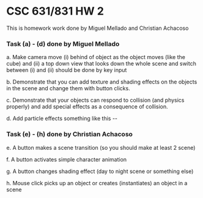 # CSC 631/831 HW 2
This is homework work done by Miguel Mellado and Christian Achacoso

### Task (a) - (d) done by Miguel Mellado 
a. Make camera move (i) behind of object as the object moves (like the cube) and (ii) a top
down view that looks down the whole scene and switch between (i) and (ii) should be
done by key input

b. Demonstrate that you can add texture and shading effects on the objects in the scene
and change them with button clicks.

c. Demonstrate that your objects can respond to collision (and physics properly) and add
special effects as a consequence of collision.

d. Add particle effects something like this --

### Task (e) - (h) done by Christian Achacoso
e. A button makes a scene transition (so you should make at least 2 scene)

f. A button activates simple character animation

g. A button changes shading effect (day to night scene or something else)

h. Mouse click picks up an object or creates (instantiates) an object in a scene

